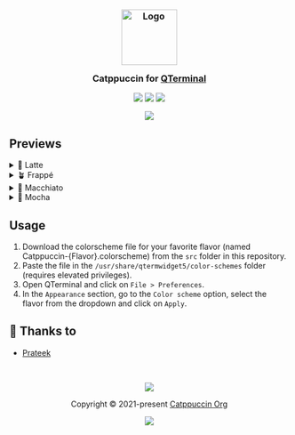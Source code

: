 <h3 align="center">
	<img src="https://raw.githubusercontent.com/catppuccin/catppuccin/main/assets/logos/exports/1544x1544_circle.png" width="100" alt="Logo"/><br/>
	<img src="https://raw.githubusercontent.com/catppuccin/catppuccin/main/assets/misc/transparent.png" height="30" width="0px"/>
	Catppuccin for <a href="https://github.com/lxqt/qterminal">QTerminal</a>
	<img src="https://raw.githubusercontent.com/catppuccin/catppuccin/main/assets/misc/transparent.png" height="30" width="0px"/>
</h3>

<p align="center">
	<a href="https://github.com/prateektade/catppuccin-qterminal/stargazers"><img src="https://img.shields.io/github/stars/prateektade/catppuccin-lxterminal?colorA=363a4f&colorB=b7bdf8&style=for-the-badge"></a>
	<a href="https://github.com/prateektade/catppuccin-qterminal/issues"><img src="https://img.shields.io/github/issues/prateektade/catppuccin-lxterminal?colorA=363a4f&colorB=f5a97f&style=for-the-badge"></a>
	<a href="https://github.com/prateektade/catppuccin-qterminal/contributors"><img src="https://img.shields.io/github/contributors/prateektade/catppuccin-lxterminal?colorA=363a4f&colorB=a6da95&style=for-the-badge"></a>
</p>

<p align="center">
	<img src="https://raw.githubusercontent.com/prateektade/catppuccin-qterminal/main/assets/QTerminal-Catppuccin-Preview.webp"/>
</p>

## Previews

<details>
<summary>🌻 Latte</summary>
<img src="https://raw.githubusercontent.com/prateektade/catppuccin-qterminal/main/assets/QTerminal-Catppuccin-Latte.webp"/>
</details>
<details>
<summary>🪴 Frappé</summary>
<img src="https://raw.githubusercontent.com/prateektade/catppuccin-qterminal/main/assets/QTerminal-Catppuccin-Frappe.webp"/>
</details>
<details>
<summary>🌺 Macchiato</summary>
<img src="https://raw.githubusercontent.com/prateektade/catppuccin-qterminal/main/assets/QTerminal-Catppuccin-Macchiato.webp"/>
</details>
<details>
<summary>🌿 Mocha</summary>
<img src="https://raw.githubusercontent.com/prateektade/catppuccin-qterminal/main/assets/QTerminal-Catppuccin-Mocha.webp"/>
</details>

## Usage

1. Download the colorscheme file for your favorite flavor (named Catppuccin-{Flavor}.colorscheme) from the `src` folder in this repository.
2. Paste the file in the `/usr/share/qtermwidget5/color-schemes` folder (requires elevated privileges).
3. Open QTerminal and click on `File > Preferences`.
4. In the `Appearance` section, go to the `Color scheme` option, select the flavor from the dropdown and click on `Apply`.

## 💝 Thanks to

- [Prateek](https://github.com/prateektade)

&nbsp;

<p align="center">
	<img src="https://raw.githubusercontent.com/catppuccin/catppuccin/main/assets/footers/gray0_ctp_on_line.svg?sanitize=true" />
</p>

<p align="center">
	Copyright &copy; 2021-present <a href="https://github.com/catppuccin" target="_blank">Catppuccin Org</a>
</p>

<p align="center">
	<a href="https://github.com/catppuccin/catppuccin/blob/main/LICENSE"><img src="https://img.shields.io/static/v1.svg?style=for-the-badge&label=License&message=MIT&logoColor=d9e0ee&colorA=363a4f&colorB=b7bdf8"/></a>
</p>
